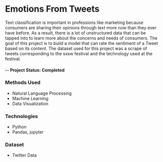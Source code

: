 # Emotions From Tweets

Text classification is important in professions like marketing because consumers are sharing their opinions through text more now than they ever have before. As a result, there is a lot of unstructured data that can be tapped into to learn more about the concerns and needs of consumers. The goal of this project is to build a model that can rate the sentiment of a Tweet based on its content. The dataset used for this project was a scrape of tweets corresponding to the sxsw festival and the technology used at the festival.
#### -- Project Status: Completed
### Methods Used
* Natural Language Processing
* Machine Learning
* Data Visualization
### Technologies
* Python
* Pandas, jupyter
### Dataset
* Twitter Data
